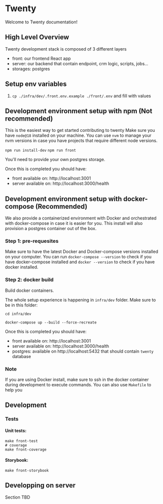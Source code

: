 # Twenty

Welcome to Twenty documentation!

## High Level Overview

Twenty development stack is composed of 3 different layers
- front: our frontend React app
- server: our backend that contain endpoint, crm logic, scripts, jobs...
- storages: postgres

## Setup env variables

1. `cp ./infra/dev/.front.env.example ./front/.env` and fill with values

## Development environment setup with npm (Not recommended)

This is the easiest way to get started contributing to twenty
Make sure you have `node@18` installed on your machine. You can use `nvm` to manage your nvm versions in case you have projects that require different node versions.

`npm run install-dev`
`npm run front`

You'll need to provide your own postgres storage.

Once this is completed you should have:
- front available on: http://localhost:3001
- server available on: http://localhost:3000/health


## Development environment setup with docker-compose (Recommended)

We also provide a containerized environment with Docker and orchestrated with docker-compose in case it is easier for you. This install will also provision a postgres container out of the box.

### Step 1: pre-requesites
Make sure to have the latest Docker and Docker-compose versions installed on your computer. You can run `docker-compose --version` to check if you have docker-compose installed and `docker --version` to check if you have docker installed.

### Step 2: docker build
Build docker containers.

The whole setup experience is happening in `infra/dev` folder. Make sure to be in this folder:
```
cd infra/dev
```

```
docker-compose up --build --force-recreate
```

Once this is completed you should have:
- front available on: http://localhost:3001
- server available on: http://localhost:3000/health
- postgres: available on http://localhost:5432 that should contain `twenty` database

### Note

If you are using Docker install, make sure to ssh in the docker container during development to execute commands. You can also use `Makefile` to help you

## Development

### Tests

#### Unit tests:

```
make front-test
# coverage
make front-coverage
```

#### Storybook:
```
make front-storybook
```

## Developping on server

Section TBD